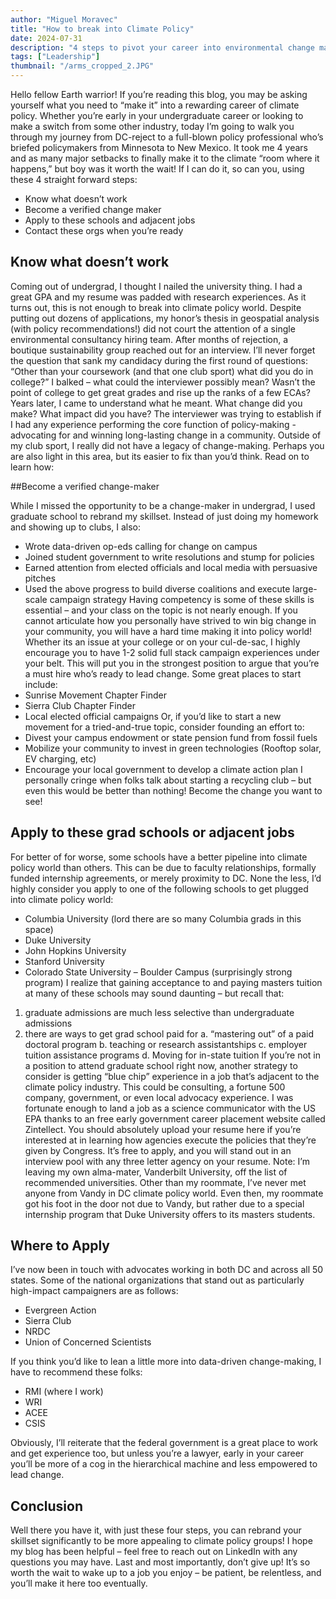 ```yaml
---
author: "Miguel Moravec"
title: "How to break into Climate Policy"
date: 2024-07-31
description: "4 steps to pivot your career into environmental change making"
tags: ["Leadership"] 
thumbnail: "/arms_cropped_2.JPG"
---
```



Hello fellow Earth warrior! If you’re reading this blog, you may be asking yourself what you need to “make it” into a rewarding career of climate policy. 
Whether you’re early in your undergraduate career or looking to make a switch from some other industry, today I’m going to walk you through my journey from DC-reject to a full-blown policy professional who’s briefed policymakers from Minnesota to New Mexico. 
It took me 4 years and as many major setbacks to finally make it to the climate “room where it happens,” but boy was it worth the wait! If I can do it, so can you, using these 4 straight forward steps:

-	Know what doesn’t work
-	Become a verified change maker
-	Apply to these schools and adjacent jobs
-	Contact these orgs when you’re ready

## Know what doesn’t work

Coming out of undergrad, I thought I nailed the university thing. I had a great GPA and my resume was padded with research experiences. As it turns out, this is not enough to break into climate policy world. 
Despite putting out dozens of applications, my honor’s thesis in geospatial analysis (with policy recommendations!) did not court the attention of a single environmental consultancy hiring team. 
After months of rejection, a boutique sustainability group reached out for an interview. I’ll never forget the question that sank my candidacy during the first round of questions:
“Other than your coursework (and that one club sport) what did you do in college?”
I balked – what could the interviewer possibly mean? Wasn’t the point of college to get great grades and rise up the ranks of a few ECAs? Years later, I came to understand what he meant.
What change did you make? What impact did you have?
The interviewer was trying to establish if I had any experience performing the core function of policy-making - advocating for and winning long-lasting change in a community.
Outside of my club sport, I really did not have a legacy of change-making. Perhaps you are also light in this area, but its easier to fix than you’d think. Read on to learn how:

##Become a verified change-maker

While I missed the opportunity to be a change-maker in undergrad, I used graduate school to rebrand my skillset. Instead of just doing my homework and showing up to clubs, I also:
-	Wrote data-driven op-eds calling for change on campus
-	Joined student government to write resolutions and stump for policies
-	Earned attention from elected officials and local media with persuasive pitches
-	Used the above progress to build diverse coalitions and execute large-scale campaign strategy 
Having competency is some of these skills is essential – and your class on the topic is not nearly enough.
If you cannot articulate how you personally have strived to win big change in your community, you will have a hard time making it into policy world! 
Whether its an issue at your college or on your cul-de-sac, I highly encourage you to have 1-2 solid full stack campaign experiences under your belt. This will put you in the strongest position to argue that you’re a must hire who’s ready to lead change.
Some great places to start include:
-	Sunrise Movement Chapter Finder
-	Sierra Club Chapter Finder
-	Local elected official campaigns
Or, if you’d like to start a new movement for a tried-and-true topic, consider founding an effort to:
-	Divest your campus endowment or state pension fund from fossil fuels
-	Mobilize your community to invest in green technologies (Rooftop solar, EV charging, etc)
-	Encourage your local government to develop a climate action plan
I personally cringe when folks talk about starting a recycling club – but even this would be better than nothing! Become the change you want to see!

## Apply to these grad schools or adjacent jobs

For better of for worse, some schools have a better pipeline into climate policy world than others. This can be due to faculty relationships, formally funded internship agreements, or merely proximity to DC. None the less, I’d highly consider you apply to one of the following schools to get plugged into climate policy world:
-	Columbia University (lord there are so many Columbia grads in this space)
-	Duke University
-	John Hopkins University
-	Stanford University
-	Colorado State University – Boulder Campus (surprisingly strong program)
I realize that gaining acceptance to and paying masters tuition at many of these schools may sound daunting – but recall that:
1)	graduate admissions are much less selective than undergraduate admissions
2)	there are ways to get grad school paid for 
a.	“mastering out” of a paid doctoral program
b.	teaching or research assistantships
c.	employer tuition assistance programs
d.	Moving for in-state tuition
If you’re not in a position to attend graduate school right now, another strategy to consider is getting “blue chip” experience in a job that’s adjacent to the climate policy industry. 
This could be consulting, a fortune 500 company, government, or even local advocacy experience.
I was fortunate enough to land a job as a science communicator with the US EPA thanks to an free early government career placement website called Zintellect. You should absolutely upload your resume here if you’re interested at in learning how agencies execute the policies that they’re given by Congress. It’s free to apply, and you will stand out in an interview pool with any three letter agency on your resume.
Note: I’m leaving my own alma-mater, Vanderbilt University, off the list of recommended universities. Other than my roommate, I’ve never met anyone from Vandy in DC climate policy world. Even then, my roommate got his foot in the door not due to Vandy, but rather due to a special internship program that Duke University offers to its masters students. 

## Where to Apply

I’ve now been in touch with advocates working in both DC and across all 50 states. Some of the national organizations that stand out as particularly high-impact campaigners are as follows: 
-	Evergreen Action
-	Sierra Club
-   NRDC
-	Union of Concerned Scientists

If you think you’d like to lean a little more into data-driven change-making, I have to recommend these folks:
-	RMI (where I work)
-	WRI
-	ACEE
-	CSIS

Obviously, I’ll reiterate that the federal government is a great place to work and get experience too, but unless you’re a lawyer, early in your career you’ll be more of a cog in the hierarchical machine and less empowered to lead change. 

## Conclusion

Well there you have it, with just these four steps, you can rebrand your skillset significantly to be more appealing to climate policy groups! I hope my blog has been helpful – feel free to reach out on LinkedIn with any questions you may have.
Last and most importantly, don’t give up! It’s so worth the wait to wake up to a job you enjoy – be patient, be relentless, and you’ll make it here too eventually. 

